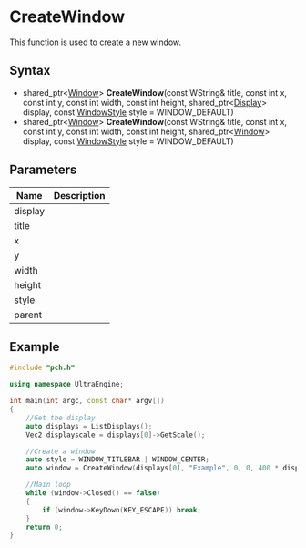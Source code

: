 # CreateWindow #
This function is used to create a new window.

## Syntax ##
- shared_ptr<[Window](CPP_Window)\> **CreateWindow**(const WString& title, const int x, const int y, const int width, const int height, shared_ptr<[Display](Display.md)\> display, const [WindowStyle](CPP_Window) style = WINDOW_DEFAULT)
- shared_ptr<[Window](CPP_Window)\> **CreateWindow**(const WString& title, const int x, const int y, const int width, const int height, shared_ptr<[Window](Window.md)\> display, const [WindowStyle](CPP_Window) style = WINDOW_DEFAULT)

## Parameters ##
| Name | Description |
| ------ | ------ |
| display |  |
| title |  |
| x | |
| y |  |
| width | |
| height | |
| style |  |
| parent |  |

## Example ##
```c++
#include "pch.h"

using namespace UltraEngine;

int main(int argc, const char* argv[])
{
    //Get the display
    auto displays = ListDisplays();
    Vec2 displayscale = displays[0]->GetScale();

    //Create a window
    auto style = WINDOW_TITLEBAR | WINDOW_CENTER;
    auto window = CreateWindow(displays[0], "Example", 0, 0, 400 * displayscale.x, 300 * displayscale.y, style);

    //Main loop
    while (window->Closed() == false)
    {
        if (window->KeyDown(KEY_ESCAPE)) break;
    }
    return 0;
}
```
